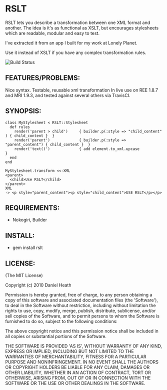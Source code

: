 # RSLT

RSLT lets you describe a transformation between one XML format and another. 
The idea is it's as functional as XSLT, but encourages stylesheets which are readable, modular and easy to test.

I've extracted it from an app I built for my work at Lonely Planet.

Use it instead of XSLT if you have any complex transformation rules.


![Build Status](https://secure.travis-ci.org/DanielHeath/rslt.png "Build Status")

## FEATURES/PROBLEMS:

Nice syntax.
Testable, reusable xml transformation
In live use on REE 1.8.7 and MRI 1.9.3, and tested against several others via TravisCI.

## SYNOPSIS:

    class MyStylesheet < RSLT::Stylesheet
      def rules
        render('parent > child')     { builder.p(:style => "child_content" ) { child_content }  }
        render('parent')             { builder.p(:style => "parent_content") { child_content }  }
        render('text()')             { add element.to_xml.upcase                                }
      end
    end

    MyStylesheet.transform <<-XML
    <parent>
      <child>Use RSLT</child>
    </parent>
    XML
    -> <p style="parent_content"><p style="child_content">USE RSLT</p></p>

## REQUIREMENTS:

* Nokogiri, Builder

## INSTALL:

* gem install rslt

## LICENSE:

(The MIT License)

Copyright (c) 2010 Daniel Heath

Permission is hereby granted, free of charge, to any person obtaining
a copy of this software and associated documentation files (the
'Software'), to deal in the Software without restriction, including
without limitation the rights to use, copy, modify, merge, publish,
distribute, sublicense, and/or sell copies of the Software, and to
permit persons to whom the Software is furnished to do so, subject to
the following conditions:

The above copyright notice and this permission notice shall be
included in all copies or substantial portions of the Software.

THE SOFTWARE IS PROVIDED 'AS IS', WITHOUT WARRANTY OF ANY KIND,
EXPRESS OR IMPLIED, INCLUDING BUT NOT LIMITED TO THE WARRANTIES OF
MERCHANTABILITY, FITNESS FOR A PARTICULAR PURPOSE AND NONINFRINGEMENT.
IN NO EVENT SHALL THE AUTHORS OR COPYRIGHT HOLDERS BE LIABLE FOR ANY
CLAIM, DAMAGES OR OTHER LIABILITY, WHETHER IN AN ACTION OF CONTRACT,
TORT OR OTHERWISE, ARISING FROM, OUT OF OR IN CONNECTION WITH THE
SOFTWARE OR THE USE OR OTHER DEALINGS IN THE SOFTWARE.
